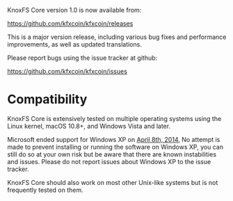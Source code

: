 KnoxFS Core version 1.0 is now available from:

  <https://github.com/kfxcoin/kfxcoin/releases>

This is a major version release, including various bug fixes and
performance improvements, as well as updated translations.

Please report bugs using the issue tracker at github:

  <https://github.com/kfxcoin/kfxcoin/issues>

Compatibility
==============

KnoxFS Core is extensively tested on multiple operating systems using
the Linux kernel, macOS 10.8+, and Windows Vista and later.

Microsoft ended support for Windows XP on [April 8th, 2014](https://www.microsoft.com/en-us/WindowsForBusiness/end-of-xp-support),
No attempt is made to prevent installing or running the software on Windows XP, you
can still do so at your own risk but be aware that there are known instabilities and issues.
Please do not report issues about Windows XP to the issue tracker.

KnoxFS Core should also work on most other Unix-like systems but is not
frequently tested on them.
